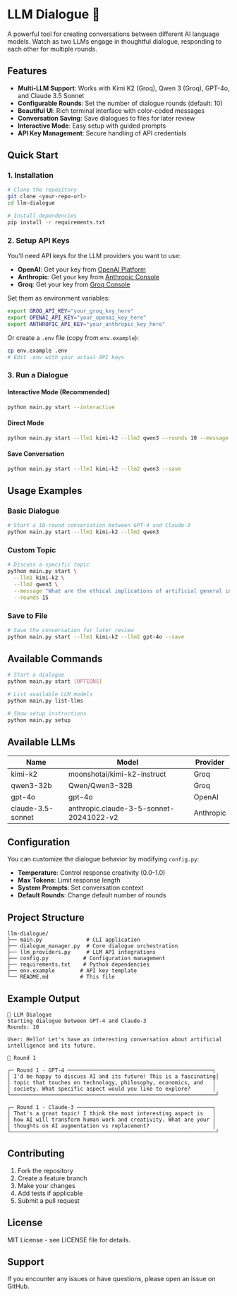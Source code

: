 # LLM Dialogue 🤖

A powerful tool for creating conversations between different AI language models. Watch as two LLMs engage in thoughtful dialogue, responding to each other for multiple rounds.

## Features

- **Multi-LLM Support**: Works with Kimi K2 (Groq), Qwen 3 (Groq), GPT-4o, and Claude 3.5 Sonnet
- **Configurable Rounds**: Set the number of dialogue rounds (default: 10)
- **Beautiful UI**: Rich terminal interface with color-coded messages
- **Conversation Saving**: Save dialogues to files for later review
- **Interactive Mode**: Easy setup with guided prompts
- **API Key Management**: Secure handling of API credentials

## Quick Start

### 1. Installation

```bash
# Clone the repository
git clone <your-repo-url>
cd llm-dialogue

# Install dependencies
pip install -r requirements.txt
```

### 2. Setup API Keys

You'll need API keys for the LLM providers you want to use:

- **OpenAI**: Get your key from [OpenAI Platform](https://platform.openai.com/api-keys)
- **Anthropic**: Get your key from [Anthropic Console](https://console.anthropic.com/)
- **Groq**: Get your key from [Groq Console](https://console.groq.com/)

Set them as environment variables:
```bash
export GROQ_API_KEY="your_groq_key_here"
export OPENAI_API_KEY="your_openai_key_here"
export ANTHROPIC_API_KEY="your_anthropic_key_here"
```

Or create a `.env` file (copy from `env.example`):
```bash
cp env.example .env
# Edit .env with your actual API keys
```

### 3. Run a Dialogue

#### Interactive Mode (Recommended)
```bash
python main.py start --interactive
```

#### Direct Mode
```bash
python main.py start --llm1 kimi-k2 --llm2 qwen3 --rounds 10 --message "Let's discuss the future of AI"
```

#### Save Conversation
```bash
python main.py start --llm1 kimi-k2 --llm2 qwen3 --save
```

## Usage Examples

### Basic Dialogue
```bash
# Start a 10-round conversation between GPT-4 and Claude-3
python main.py start --llm1 kimi-k2 --llm2 qwen3
```

### Custom Topic
```bash
# Discuss a specific topic
python main.py start \
  --llm1 kimi-k2 \
  --llm2 qwen3 \
  --message "What are the ethical implications of artificial general intelligence?" \
  --rounds 15
```

### Save to File
```bash
# Save the conversation for later review
python main.py start --llm1 kimi-k2 --llm2 gpt-4o --save
```

## Available Commands

```bash
# Start a dialogue
python main.py start [OPTIONS]

# List available LLM models
python main.py list-llms

# Show setup instructions
python main.py setup
```

## Available LLMs

| Name | Model | Provider |
|------|-------|----------|
| kimi-k2 | moonshotai/kimi-k2-instruct | Groq |
| qwen3-32b | Qwen/Qwen3-32B | Groq |
| gpt-4o | gpt-4o | OpenAI |
| claude-3.5-sonnet | anthropic.claude-3-5-sonnet-20241022-v2 | Anthropic |

## Configuration

You can customize the dialogue behavior by modifying `config.py`:

- **Temperature**: Control response creativity (0.0-1.0)
- **Max Tokens**: Limit response length
- **System Prompts**: Set conversation context
- **Default Rounds**: Change default number of rounds

## Project Structure

```
llm-dialogue/
├── main.py              # CLI application
├── dialogue_manager.py  # Core dialogue orchestration
├── llm_providers.py     # LLM API integrations
├── config.py           # Configuration management
├── requirements.txt    # Python dependencies
├── env.example        # API key template
└── README.md          # This file
```

## Example Output

```
🤖 LLM Dialogue
Starting dialogue between GPT-4 and Claude-3
Rounds: 10

User: Hello! Let's have an interesting conversation about artificial intelligence and its future.

🔄 Round 1

┌─ Round 1 - GPT-4 ──────────────────────────────────────────────┐
│ I'd be happy to discuss AI and its future! This is a fascinating│
│ topic that touches on technology, philosophy, economics, and   │
│ society. What specific aspect would you like to explore?       │
└─────────────────────────────────────────────────────────────────┘

┌─ Round 1 - Claude-3 ───────────────────────────────────────────┐
│ That's a great topic! I think the most interesting aspect is   │
│ how AI will transform human work and creativity. What are your │
│ thoughts on AI augmentation vs replacement?                    │
└─────────────────────────────────────────────────────────────────┘
```

## Contributing

1. Fork the repository
2. Create a feature branch
3. Make your changes
4. Add tests if applicable
5. Submit a pull request

## License

MIT License - see LICENSE file for details.

## Support

If you encounter any issues or have questions, please open an issue on GitHub.
